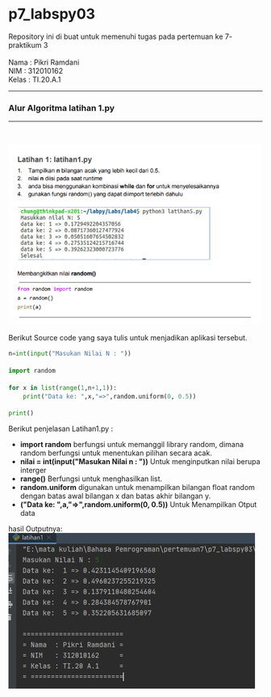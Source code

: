 # p7_labspy03
Repository ini di buat untuk memenuhi tugas pada pertemuan ke 7- praktikum 3 <br><br>
Nama    : Pikri Ramdani<br>
NIM     : 312010162<br>
Kelas   : TI.20.A.1<br>
<hr>

### Alur Algoritma latihan 1.py
<hr>
<br>

![latihan 1](gambar/soallatihan1.PNG)<br>

Berikut Source code yang saya tulis untuk menjadikan aplikasi tersebut.

``` python
n=int(input("Masukan Nilai N : "))

import random

for x in list(range(1,n+1,1)):
    print("Data ke: ",x,"=>",random.uniform(0, 0.5))

print()
```
 Berikut penjelasan Latihan1.py :
 
 *  **import random** berfungsi untuk memanggil library random, dimana random berfungsi untuk menentukan pilihan secara acak.
 *  **nilai = int(input("Masukan Nilai n : "))** Untuk menginputkan nilai berupa interger
 *  **range()** Berfungsi untuk menghasilkan list.
 *  **random.uniform** digunakan untuk menampilkan bilangan float random dengan batas awal bilangan x dan batas akhir bilangan y.
 *  **("Data ke: ",a,"=>",random.uniform(0, 0.5))** Untuk Menampilkan Otput data
 
 hasil Outputnya:
 ![hasil outputan latihan 1](gambar/output1.PNG)
 

    
    
    
    
    
